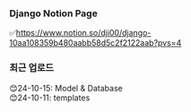 ### Django Notion Page
✅https://www.notion.so/dji00/django-10aa108359b480aabb58d5c2f2122aab?pvs=4
### 최근 업로드
😊24-10-15: Model & Database  
😊24-10-11: templates
